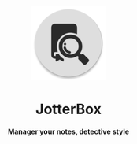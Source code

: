 <p align="center"><img src="src/main/res/mipmap-xxxhdpi/ic_launcher_round.png" width="150"></p> 
<h1 align="center"><b>JotterBox</b></h1>
<h4 align="center">Manager your notes, detective style</h4>